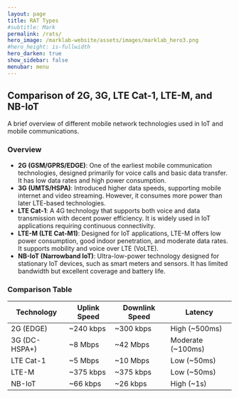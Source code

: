 ```yaml
---
layout: page
title: RAT Types
#subtitle: Mark
permalink: /rats/
hero_image: /marklab-website/assets/images/marklab_hero3.png
#hero_height: is-fullwidth
hero_darken: true
show_sidebar: false
menubar: menu
---
```


## Comparison of 2G, 3G, LTE Cat-1, LTE-M, and NB-IoT  

A brief overview of different mobile network technologies used in IoT and mobile communications.

### Overview  

- **2G (GSM/GPRS/EDGE)**: One of the earliest mobile communication technologies, designed primarily for voice calls and basic data transfer. It has low data rates and high power consumption.  
- **3G (UMTS/HSPA)**: Introduced higher data speeds, supporting mobile internet and video streaming. However, it consumes more power than later LTE-based technologies.  
- **LTE Cat-1**: A 4G technology that supports both voice and data transmission with decent power efficiency. It is widely used in IoT applications requiring continuous connectivity.  
- **LTE-M (LTE Cat-M1)**: Designed for IoT applications, LTE-M offers low power consumption, good indoor penetration, and moderate data rates. It supports mobility and voice over LTE (VoLTE).  
- **NB-IoT (Narrowband IoT)**: Ultra-low-power technology designed for stationary IoT devices, such as smart meters and sensors. It has limited bandwidth but excellent coverage and battery life.  

### Comparison Table  

| Technology  | Uplink Speed | Downlink Speed | Latency       |  
|------------|-------------|---------------|--------------|  
| 2G (EDGE)  | ~240 kbps    | ~300 kbps      | High (~500ms) |  
| 3G (DC-HSPA+)  | ~8 Mbps     | ~42 Mbps      | Moderate (~100ms) |  
| LTE Cat-1  | ~5 Mbps     | ~10 Mbps      | Low (~50ms) |  
| LTE-M      | ~375 kbps     | ~375 kbps       | Low (~50ms) |  
| NB-IoT     | ~66 kbps    | ~26 kbps     | High (~1s) |  
